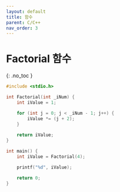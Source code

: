```yaml
---
layout: default
title: 함수
parent: C/C++
nav_order: 3
---
```


# Factorial 함수  
{: .no_toc }

```c++
#include <stdio.h>

int Factorial(int _iNum) {
	int iValue = 1;

	for (int j = 0; j < _iNum - 1; j++) {
		iValue *= (j + 2);
	}
	
	return iValue;
}

int main() {
	int iValue = Factorial(4);

	printf("%d", iValue);

	return 0;
}
```